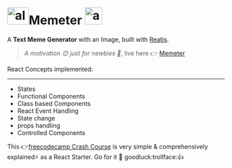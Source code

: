 # <img src="https://t0.rbxcdn.com/dd98944e7bdc52bf4e96e9f8a5e0e3dd" alt="alt text" width="50" height="40">Memeter <img src="https://www.freepngimg.com/thumb/internet_meme/3-2-troll-face-meme-png-thumb.png" alt="alt text" width="40" height="40">
A **Text Meme Generator** with an Image, built with [Reatjs](https://reactjs.org/).

> *_A motivation :blush: just for newbies :japanese_ogre:_*, live here :point_right: [Memeter](https://mrafrazkhan.github.io/memeter/)

React Concepts implemented:<hr/>

* States
* Functional Components
* Class based Components
* React Event Handling
* State change
* props handling
* Controlled Components

This :point_right:[freecodecamp Crash Course](https://www.freecodecamp.org/news/learn-react-course/) is very simple & comprehensively explained:zap: as a React Starter. Go for it :running:	goodluck:trollface::thumbsup:
